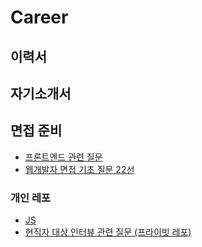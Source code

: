 # Career

## 이력서

## 자기소개서

## 면접 준비

- [프론트엔드 관련 질문](https://github.com/JaeYeopHan/Interview_Question_for_Beginner/tree/main/FrontEnd)
- [웹개발자 면접 기초 질문 22선](https://subicura.com/2021/06/27/study-guide.html#%EB%94%94%ED%85%8C%EC%9D%BC%EC%9D%84-%EB%86%92%EC%9D%B4%EC%9E%90)

### 개인 레포

- [JS](https://github.com/koremp/junior-fe-interview-questions/blob/main/js/README.md)
- [현직자 대상 인터뷰 관련 질문 (프라이빗 레포)](https://github.com/koremp/junior-fe-interview-questions/tree/main/interview_questions)
